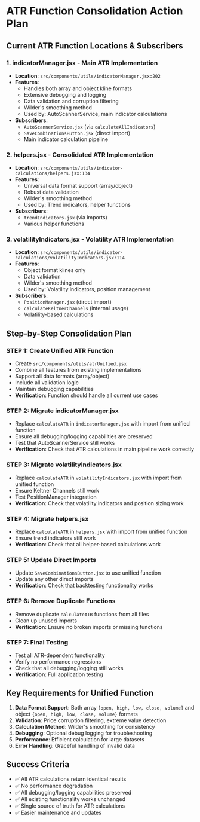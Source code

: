 # ATR Function Consolidation Action Plan

## Current ATR Function Locations & Subscribers

### 1. **indicatorManager.jsx** - Main ATR Implementation
- **Location**: `src/components/utils/indicatorManager.jsx:202`
- **Features**: 
  - Handles both array and object kline formats
  - Extensive debugging and logging
  - Data validation and corruption filtering
  - Wilder's smoothing method
  - Used by: AutoScannerService, main indicator calculations
- **Subscribers**:
  - `AutoScannerService.jsx` (via `calculateAllIndicators`)
  - `SaveCombinationsButton.jsx` (direct import)
  - Main indicator calculation pipeline

### 2. **helpers.jsx** - Consolidated ATR Implementation  
- **Location**: `src/components/utils/indicator-calculations/helpers.jsx:134`
- **Features**:
  - Universal data format support (array/object)
  - Robust data validation
  - Wilder's smoothing method
  - Used by: Trend indicators, helper functions
- **Subscribers**:
  - `trendIndicators.jsx` (via imports)
  - Various helper functions

### 3. **volatilityIndicators.jsx** - Volatility ATR Implementation
- **Location**: `src/components/utils/indicator-calculations/volatilityIndicators.jsx:114`
- **Features**:
  - Object format klines only
  - Data validation
  - Wilder's smoothing method
  - Used by: Volatility indicators, position management
- **Subscribers**:
  - `PositionManager.jsx` (direct import)
  - `calculateKeltnerChannels` (internal usage)
  - Volatility-based calculations

## Step-by-Step Consolidation Plan

### **STEP 1: Create Unified ATR Function**
- Create `src/components/utils/atrUnified.jsx`
- Combine all features from existing implementations
- Support all data formats (array/object)
- Include all validation logic
- Maintain debugging capabilities
- **Verification**: Function should handle all current use cases

### **STEP 2: Migrate indicatorManager.jsx**
- Replace `calculateATR` in `indicatorManager.jsx` with import from unified function
- Ensure all debugging/logging capabilities are preserved
- Test that AutoScannerService still works
- **Verification**: Check that ATR calculations in main pipeline work correctly

### **STEP 3: Migrate volatilityIndicators.jsx**
- Replace `calculateATR` in `volatilityIndicators.jsx` with import from unified function
- Ensure Keltner Channels still work
- Test PositionManager integration
- **Verification**: Check that volatility indicators and position sizing work

### **STEP 4: Migrate helpers.jsx**
- Replace `calculateATR` in `helpers.jsx` with import from unified function
- Ensure trend indicators still work
- **Verification**: Check that all helper-based calculations work

### **STEP 5: Update Direct Imports**
- Update `SaveCombinationsButton.jsx` to use unified function
- Update any other direct imports
- **Verification**: Check that backtesting functionality works

### **STEP 6: Remove Duplicate Functions**
- Remove duplicate `calculateATR` functions from all files
- Clean up unused imports
- **Verification**: Ensure no broken imports or missing functions

### **STEP 7: Final Testing**
- Test all ATR-dependent functionality
- Verify no performance regressions
- Check that all debugging/logging still works
- **Verification**: Full application testing

## Key Requirements for Unified Function

1. **Data Format Support**: Both array `[open, high, low, close, volume]` and object `{open, high, low, close, volume}` formats
2. **Validation**: Price corruption filtering, extreme value detection
3. **Calculation Method**: Wilder's smoothing for consistency
4. **Debugging**: Optional debug logging for troubleshooting
5. **Performance**: Efficient calculation for large datasets
6. **Error Handling**: Graceful handling of invalid data

## Success Criteria

- ✅ All ATR calculations return identical results
- ✅ No performance degradation
- ✅ All debugging/logging capabilities preserved
- ✅ All existing functionality works unchanged
- ✅ Single source of truth for ATR calculations
- ✅ Easier maintenance and updates
